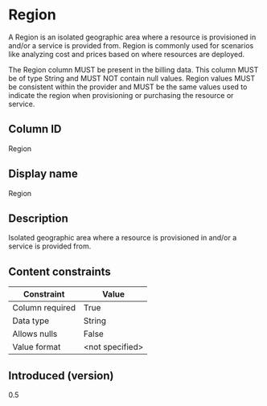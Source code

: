 # Region

A Region is an isolated geographic area where a resource is provisioned in and/or a service is provided from. Region is commonly used for scenarios like analyzing cost and prices based on where resources are deployed.

The Region column MUST be present in the billing data. This column MUST be of type String and MUST NOT contain null values. Region values MUST be consistent within the provider and MUST be the same values used to indicate the region when provisioning or purchasing the resource or service.

## Column ID

Region

## Display name

Region

## Description

Isolated geographic area where a resource is provisioned in and/or a service is provided from.

## Content constraints

| Constraint      | Value           |
|-----------------|-----------------|
| Column required | True            |
| Data type       | String          |
| Allows nulls    | False           |
| Value format    | \<not specified> |

## Introduced (version)

0.5